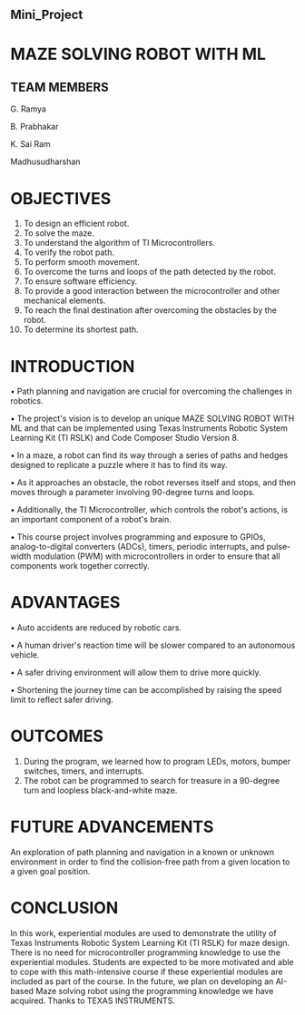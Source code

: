 ## Mini_Project

# MAZE SOLVING ROBOT WITH ML

## TEAM MEMBERS
G. Ramya

B. Prabhakar

K. Sai Ram

Madhusudharshan

# OBJECTIVES

1. To design an efficient robot.
2. To solve the maze.
3. To understand the algorithm of TI Microcontrollers.
4. To verify the robot path.
5. To perform smooth movement.
6. To overcome the turns and loops of the path detected by the robot.
7. To ensure software efficiency.
8. To provide a good interaction between the microcontroller and other mechanical 
elements.
9. To reach the final destination after overcoming the obstacles by the robot.
10. To determine its shortest path.

# INTRODUCTION

• Path planning and navigation are crucial for overcoming the challenges in 
robotics. 

• The project's vision is to develop an unique MAZE SOLVING ROBOT WITH ML and 
that can be implemented using Texas Instruments Robotic System Learning Kit (TI 
RSLK) and Code Composer Studio Version 8. 

• In a maze, a robot can find its way through a series of paths and hedges designed 
to replicate a puzzle where it has to find its way. 

• As it approaches an obstacle, the robot reverses itself and stops, and then moves 
through a parameter involving 90-degree turns and loops. 

• Additionally, the TI Microcontroller, which controls the robot's actions, is an 
important component of a robot's brain. 

• This course project involves programming and exposure to GPIOs, 
analog-to-digital converters (ADCs), timers, periodic interrupts, and pulse-width 
modulation (PWM) with microcontrollers in order to ensure that all components 
work together correctly.

# ADVANTAGES

• Auto accidents are reduced by robotic cars.

• A human driver's reaction time will be slower compared 
to an autonomous vehicle.

• A safer driving environment will allow them to drive 
more quickly.

• Shortening the journey time can be accomplished by 
raising the speed limit to reflect safer driving.

# OUTCOMES
1. During the program, we learned how to program LEDs,
motors, bumper switches, timers, and interrupts.
2. The robot can be programmed to search for treasure in a
90-degree turn and loopless black-and-white maze.

# FUTURE ADVANCEMENTS

An exploration of path planning and navigation in a 
known or unknown environment in order to find the 
collision-free path from a given location to a given goal 
position.

# CONCLUSION

In this work, experiential modules are used to demonstrate the utility of 
Texas Instruments Robotic System Learning Kit (TI RSLK) for maze 
design. There is no need for microcontroller programming knowledge to use 
the experiential modules. Students are expected to be more motivated and 
able to cope with this math-intensive course if these experiential modules are 
included as part of the course. In the future, we plan on developing an 
AI-based Maze solving robot using the programming knowledge we have 
acquired. Thanks to TEXAS INSTRUMENTS. 

